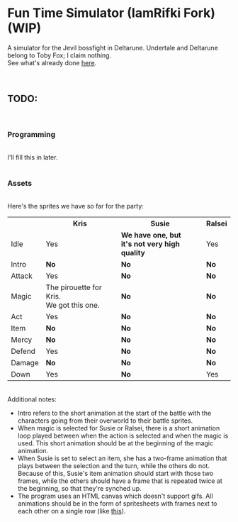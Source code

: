 # Fun Time Simulator (IamRifki Fork) (WIP)
A simulator for the Jevil bossfight in Deltarune. Undertale and Deltarune belong to Toby Fox; I claim nothing.<br>
See what's already done <a href="https://iamrifki.github.io/jevil-simulator/">here</a>.

<br>

<h2>TODO:</h2><br>
<h3>Programming</h3><br>
I'll fill this in later.<br><br>

<h3>Assets</h3><br>
Here's the sprites we have so far for the party:<br>
<table><tbody>
 <tr>
  <th></th>
  <th>Kris</th>
  <th>Susie</th>
  <th>Ralsei</th>
 </tr>
 <tr>
  <td>Idle</td>
  <td>Yes</td>
  <td><strong>We have one, but<br>it's not very high quality</strong></td>
  <td>Yes</td>
 </tr>
 <tr>
  <td>Intro</td>
  <td><strong>No</strong></td>
  <td><strong>No</strong></td>
  <td><strong>No</strong></td>
 </tr>
 <tr>
  <td>Attack</td>
  <td>Yes</td>
  <td><strong>No</strong></td>
  <td><strong>No</strong></td>
 </tr>
 <tr>
  <td>Magic</td>
  <td>The pirouette for Kris.<br>We got this one.</td>
  <td><strong>No</strong></td>
  <td><strong>No</strong></td>
 </tr>
 <tr>
  <td>Act</td>
  <td>Yes</td>
  <td><strong>No</strong></td>
  <td><strong>No</strong></td>
 </tr>
 <tr>
  <td>Item</td>
  <td><strong>No</strong></td>
  <td><strong>No</strong></td>
  <td><strong>No</strong></td>
 </tr>
 <tr>
  <td>Mercy</td>
  <td><strong>No</strong></td>
  <td><strong>No</strong></td>
  <td><strong>No</strong></td>
 </tr>
 <tr>
  <td>Defend</td>
  <td>Yes</td>
  <td><strong>No</strong></td>
  <td><strong>No</strong></td>
 </tr>
 <tr>
  <td>Damage</td>
  <td><strong>No</strong></td>
  <td><strong>No</strong></td>
  <td><strong>No</strong></td>
 </tr>
 <tr>
  <td>Down</td>
  <td>Yes</td>
  <td><strong>No</strong></td>
  <td>Yes</td>
 </tr>
</tbody></table><br>
Additional notes:<br>
<ul>
<li>Intro refers to the short animation at the start of the battle with the characters going from their overworld to their battle sprites.
<li>When magic is selected for Susie or Ralsei, there is a short animation loop played between when the action is selected and when the magic is used. This short animation should be at the beginning of the magic animation.
<li>When Susie is set to select an item, she has a two-frame animation that plays between the selection and the turn, while the others do not. Because of this, Susie's item animation should start with those two frames, while the others should have a frame that is repeated twice at the beginning, so that they're synched up.
<li>The program uses an HTML canvas which doesn't support gifs. All animations should be in the form of spritesheets with frames next to each other on a single row (like <a href="https://github.com/KRLW890/jevil-simulator/blob/master/images/kris-idle.png">this</a>).



